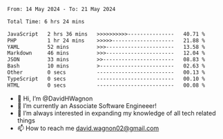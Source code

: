 <!--START_SECTION:waka-->

```txt
From: 14 May 2024 - To: 21 May 2024

Total Time: 6 hrs 24 mins

JavaScript   2 hrs 36 mins   >>>>>>>>>>---------------   40.71 %
PHP          1 hr 24 mins    >>>>>--------------------   21.88 %
YAML         52 mins         >>>----------------------   13.58 %
Markdown     46 mins         >>>----------------------   12.04 %
JSON         33 mins         >>-----------------------   08.83 %
Bash         10 mins         >------------------------   02.63 %
Other        0 secs          -------------------------   00.13 %
TypeScript   0 secs          -------------------------   00.10 %
HTML         0 secs          -------------------------   00.08 %
```

<!--END_SECTION:waka-->

- 👋 Hi, I’m @DavidHWagnon
- 👀 I’m currently an Associate Software Engineeer!
- 🌱 I’m always interested in expanding my knowledge of all tech related things
- 📫 How to reach me david.wagnon02@gmail.com

<!---
DavidHWagnon/DavidHWagnon is a ✨ special ✨ repository because its `README.md` (this file) appears on your GitHub profile.
You can click the Preview link to take a look at your changes.
--->
